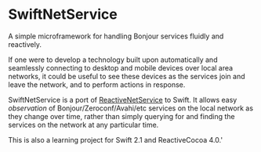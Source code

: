 # SwiftNetService
A simple microframework for handling Bonjour services fluidly and reactively.

If one were to develop a technology built upon automatically and seamlessly connecting to desktop and mobile devices over local area networks, it could be useful to see these devices as the services join and leave the network, and to perform actions in response.

SwiftNetService is a port of [ReactiveNetService](http://github.com/ndouglas/ReactiveNetService) to Swift.  It allows easy *observation* of Bonjour/Zeroconf/Avahi/etc services on the local network as they change over time, rather than simply querying for and finding the services on the network at any particular time.

This is also a learning project for Swift 2.1 and ReactiveCocoa 4.0.'